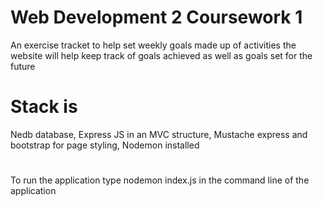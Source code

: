 # Web Development 2 Coursework 1

An exercise tracket to help set weekly goals made up of activities
the website will help keep track of goals achieved as well as goals set for the future

# Stack is 
Nedb database, Express JS in an MVC structure, Mustache express and bootstrap for page styling, Nodemon installed
#
To run the application type nodemon index.js in the command line of the application

